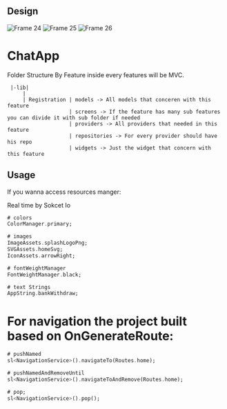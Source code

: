 ## Design

 ![Frame 24](https://github.com/Ahedeid/ChatApp/assets/69312571/8c1ace5c-47fc-4694-82de-c193b7c17403)
![Frame 25](https://github.com/Ahedeid/ChatApp/assets/69312571/c9e5c16c-b991-49fe-a9ef-0ec30ec81667)
![Frame 26](https://github.com/Ahedeid/ChatApp/assets/69312571/53e4a10d-1e7c-4ae0-92a3-ecffd796239b)


# ChatApp

Folder Structure 
By Feature inside every features will be MVC.



```
 |-lib|
     |     
     | Registration | models -> All models that conceren with this feature 
                    | screens -> If the feature has many sub features you can divide it with sub folder if needed
                    | providers -> All providers that needed in this feature 
                    | repositories -> For every provider should have his repo
                    | widgets -> Just the widget that concern with this feature 
```

## Usage
If you wanna access resources manger:

Real time by Sokcet Io

```dart
# colors
ColorManager.primary;

# images
ImageAssets.splashLogoPng;
SVGAssets.homeSvg;
IconAssets.arrowRight;

# fontWeightManager
FontWeightManager.black;

# text Strings
AppString.bankWithdraw;
```



# For navigation the project built based on OnGenerateRoute:


```dart
# pushNamed
sl<NavigationService>().navigateTo(Routes.home);

# pushNamedAndRemoveUntil
sl<NavigationService>().navigateToAndRemove(Routes.home);

# pop;
sl<NavigationService>().pop();
```
